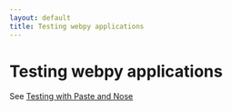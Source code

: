 ```yaml
---
layout: default
title: Testing webpy applications
---
```


# Testing webpy applications

See [Testing with Paste and Nose](/cookbook/testing_with_paste_and_nose)